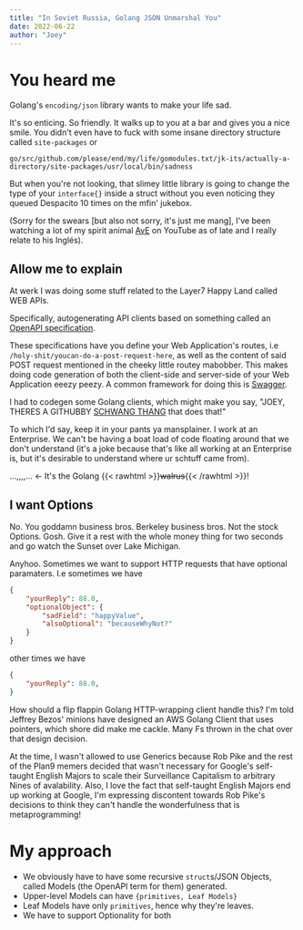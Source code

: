 ```yaml
---
title: "In Soviet Russia, Golang JSON Unmarshal You"
date: 2022-06-22
author: "Joey"
---
```


# You heard me

Golang's `encoding/json` library wants to make your life sad.

It's so enticing. So friendly. It walks up to you at a bar and gives you a nice smile. You didn't even have to fuck with some insane directory structure called `site-packages` or 

```
go/src/github.com/please/end/my/life/gomodules.txt/jk-its/actually-a-directory/site-packages/usr/local/bin/sadness
```

But when you're not looking, that slimey little library is going to change the type of your `interface{}` inside a struct without you even noticing they queued Despacito 10 times on the mfin' jukebox. 

(Sorry for the swears [but also not sorry, it's just me mang], I've been watching a lot of my spirit animal [AvE](https://www.youtube.com/user/arduinoversusevil) on YouTube as of late and I really relate to his Inglés).

## Allow me to explain

At werk I was doing some stuff related to the Layer7 Happy Land called WEB APIs. 

Specifically, autogenerating API clients based on something called an [OpenAPI specification](https://spec.openapis.org/oas/latest.html).

These specifications have you define your Web Application's routes, i.e `/holy-shit/youcan-do-a-post-request-here`, as well as the content of said POST request mentioned in the cheeky little routey mabobber. This makes doing code generation of both the client-side and server-side of your Web Application eeezy peezy. A common framework for doing this is [Swagger](https://swagger.io/).

I had to codegen some Golang clients, which might make you say, "JOEY, THERES A GITHUBBY [SCHWANG THANG](https://github.com/go-swagger/go-swagger) that does that!" 

To which I'd say, keep it in your pants ya mansplainer. I work at an Enterprise. We can't be having a boat load of code floating around that we don't understand (it's a joke because that's like all working at an Enterprise is, but it's desirable to understand where ur schtuff came from).

...,,,,... <- It's the Golang
{{< rawhtml >}}<s>walrus</s>{{< /rawhtml >}}!

## I want Options

No. You goddamn business bros. Berkeley business bros. Not the stock Options. Gosh. Give it a rest with the whole money thing for two seconds and go watch the Sunset over Lake Michigan.

Anyhoo. Sometimes we want to support HTTP requests that have optional paramaters. I.e sometimes we have

```json
{
    "yourReply": 88.0,
    "optionalObject": {
        "sadField": "happyValue",
        "alsoOptional": "becauseWhyNot?"
    }
}
```

other times we have

```json
{
    "yourReply": 88.0,
}
```

How should a flip flappin Golang HTTP-wrapping client handle this? I'm told Jeffrey Bezos' minions have designed an AWS Golang Client that uses pointers, which shore did make me cackle. Many Fs thrown in the chat over that design decision.

At the time, I wasn't allowed to use Generics because Rob Pike and the rest of the Plan9 memers decided that wasn't necessary for Google's self-taught English Majors to scale their Surveillance Capitalism to arbitrary Nines of avalability. Also, I love the fact that self-taught English Majors end up working at Google, I'm expressing discontent towards Rob Pike's decisions to think they can't handle the wonderfulness that is metaprogramming!

# My approach

* We obviously have to have some recursive `struct`s/JSON Objects, called Models (the OpenAPI term for them) generated.
* Upper-level Models can have `{primitives, Leaf Models}`
* Leaf Models have only `primitives`, hence why they're leaves.
* We have to support Optionality for both
